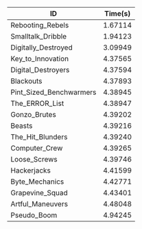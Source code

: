 |ID|Time(s)|
|-|-|
|Rebooting_Rebels|1.67114|
|Smalltalk_Dribble|1.94123|
|Digitally_Destroyed|3.09949|
|Key_to_Innovation|4.37565|
|Digital_Destroyers|4.37594|
|Blackouts|4.37893|
|Pint_Sized_Benchwarmers|4.38945|
|The_ERROR_List|4.38947|
|Gonzo_Brutes|4.39202|
|Beasts|4.39216|
|The_Hit_Blunders|4.39240|
|Computer_Crew|4.39265|
|Loose_Screws|4.39746|
|Hackerjacks|4.41599|
|Byte_Mechanics|4.42771|
|Grapevine_Squad|4.43401|
|Artful_Maneuvers|4.48048|
|Pseudo_Boom|4.94245|
